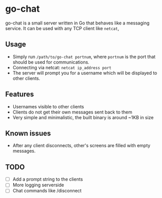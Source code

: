 # go-chat

go-chat is a small server written in Go that behaves like a messaging service.
It can be used with any TCP client like `netcat`,

## Usage
- Simply run `/path/to/go-chat portnum`, where `portnum` is the port that should be used for communications.
- Connecting via netcat: `netcat ip_address port`
- The server will prompt you for a username which will be displayed to other clients.

## Features
- Usernames visible to other clients
- Clients do not get their own messages sent back to them
- Very simple and minimalistic, the built binary is around ~1KB in size

## Known issues
- After any client disconnects, other's screens are filled with empty messages.

## TODO
- [ ] Add a prompt string to the clients
- [ ] More logging serverside
- [ ] Chat commands like /disconnect
